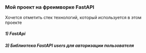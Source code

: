 ### Мой проект на фреимворке FastAPI
Хочется отметить стек технологий, который используется в этом проекте 
##### 1) FastApi
##### 3) Библиотека FastAPI users для авторизации пользователя

